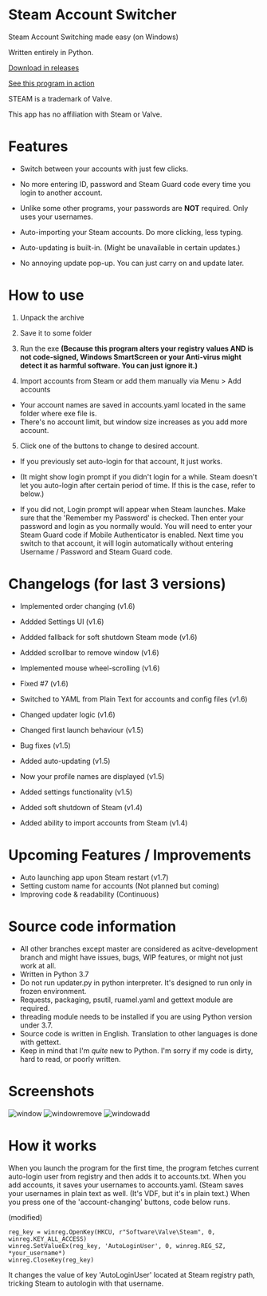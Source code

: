 # Steam Account Switcher
Steam Account Switching made easy (on Windows)

Written entirely in Python.

[Download in releases](https://github.com/sw2719/steam-account-switcher/releases)

[See this program in action](https://youtu.be/WFtv10RZ_UA)

STEAM is a trademark of Valve.

This app has no affiliation with Steam or Valve.

# Features
* Switch between your accounts with just few clicks.

* No more entering ID, password and Steam Guard code every time you login to another account.

* Unlike some other programs, your passwords are **NOT** required. Only uses your usernames.

* Auto-importing your Steam accounts. Do more clicking, less typing.

* Auto-updating is built-in. (Might be unavailable in certain updates.)

* No annoying update pop-up. You can just carry on and update later.

# How to use
1. Unpack the archive
2. Save it to some folder
3. Run the exe
**(Because this program alters your registry values AND is not code-signed, Windows SmartScreen or your Anti-virus might detect it as harmful software. You can just ignore it.)**

4. Import accounts from Steam or add them manually via Menu > Add accounts
* Your account names are saved in accounts.yaml located in the same folder where exe file is.
* There's no account limit, but window size increases as you add more account.

5. Click one of the buttons to change to desired account.
* If you previously set auto-login for that account, It just works.
* (It might show login prompt if you didn't login for a while. Steam doesn't let you auto-login after certain period of time. If this is the case, refer to below.)

* If you did not, Login prompt will appear when Steam launches. Make sure that the 'Remember my Password' is checked. Then enter your password and login as you normally would. You will need to enter your Steam Guard code if Mobile Authenticator is enabled. Next time you switch to that account, it will login automatically without entering Username / Password and Steam Guard code.

# Changelogs (for last 3 versions)
* Implemented order changing (v1.6)
* Addded Settings UI (v1.6)
* Addded fallback for soft shutdown Steam mode (v1.6)
* Addded scrollbar to remove window (v1.6)
* Implemented mouse wheel-scrolling (v1.6)
* Fixed #7 (v1.6)
* Switched to YAML from Plain Text for accounts and config files (v1.6)
* Changed updater logic (v1.6)

* Changed first launch behaviour (v1.5)
* Bug fixes (v1.5)
* Added auto-updating (v1.5)
* Now your profile names are displayed (v1.5)
* Added settings functionality (v1.5)

* Added soft shutdown of Steam (v1.4)
* Added ability to import accounts from Steam (v1.4)

# Upcoming Features / Improvements
* Auto launching app upon Steam restart (v1.7)
* Setting custom name for accounts (Not planned but coming)
* Improving code & readability (Continuous)

# Source code information
* All other branches except master are considered as acitve-development branch and might have issues, bugs, WIP features, or might not just work at all.
* Written in Python 3.7
* Do not run updater.py in python interpreter. It's designed to run only in frozen environment.
* Requests, packaging, psutil, ruamel.yaml and gettext module are required.
* threading module needs to be installed if you are using Python version under 3.7.
* Source code is written in English. Translation to other languages is done with gettext.
* Keep in mind that I'm _quite_ new to Python. I'm sorry if my code is dirty, hard to read, or poorly written.

# Screenshots
![window](https://user-images.githubusercontent.com/22590718/63221824-87af7e00-c1d9-11e9-96e2-87508d2128b5.png)
![windowremove](https://user-images.githubusercontent.com/22590718/63221825-87af7e00-c1d9-11e9-8887-ed530c305166.png)
![windowadd](https://user-images.githubusercontent.com/22590718/63221826-88481480-c1d9-11e9-82eb-2b78dc9d528d.png)

# How it works
When you launch the program for the first time, the program fetches current auto-login user from registry and then adds it to accounts.txt.
When you add accounts, it saves your usernames to accounts.yaml.
(Steam saves your usernames in plain text as well. (It's VDF, but it's in plain text.)
When you press one of the 'account-changing' buttons, code below runs.

(modified)
```
reg_key = winreg.OpenKey(HKCU, r"Software\Valve\Steam", 0, winreg.KEY_ALL_ACCESS)
winreg.SetValueEx(reg_key, 'AutoLoginUser', 0, winreg.REG_SZ, *your_username*)
winreg.CloseKey(reg_key)
```
It changes the value of key 'AutoLoginUser' located at Steam registry path, tricking Steam to autologin with that username.

